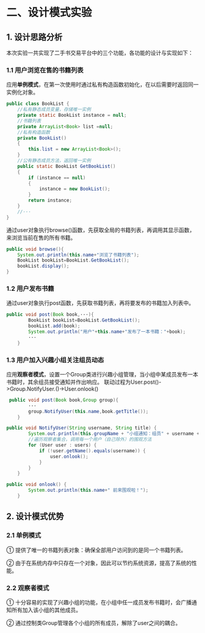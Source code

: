 # 二、设计模式实验
## 1. 设计思路分析
本次实验一共实现了二手书交易平台中的三个功能，各功能的设计与实现如下：
### 1.1 用户浏览在售的书籍列表
应用**单例模式**，在第一次使用时通过私有构造函数初始化，在以后需要时返回同一实例化对象。
```java
public class BookList { 
    //私有静态成员变量，存储唯一实例
    private static BookList instance = null;
    //书籍列表
    private ArrayList<Book> list =null;
    //私有构造函数
    private BookList()
    {
        this.list = new ArrayList<Book>();
    }
    //公有静态成员方法，返回唯一实例
    public static BookList GetBookList()
    {
        if (instance == null)
        {
            instance = new BookList();
        }
        return instance;
    }
    //···
}
```

通过user对象执行browse()函数，先获取全局的书籍列表，再调用其显示函数，来浏览当前在售的所有书籍。
```java
public void browse(){
    System.out.println(this.name+"浏览了书籍列表");
    BookList bookList=BookList.GetBookList();
    bookList.display();
}
```

### 1.2 用户发布书籍
通过user对象执行post函数，先获取书籍列表，再将要发布的书籍加入列表中。
```java
public void post(Book book,···){
        BookList bookList=BookList.GetBookList();
        bookList.add(book);
        System.out.println("用户"+this.name+"发布了一本书籍："+book);
        ···
    }
```

### 1.3 用户加入兴趣小组关注组员动态
应用**观察者模式**，设置一个Group类进行兴趣小组管理，当小组中某成员发布一本书籍时，其余组员接受通知并作出响应。
联动过程为User.post()->Group.NotifyUser.()->User.onlook()
```java
 public void post(Book book,Group group){
        ···
        group.NotifyUser(this.name,book.getTitle());
    }

public void NotifyUser(String username, String title) {
        System.out.println(this.groupName + "小组通知：组员" + username + "发布了一本书籍：" + title);
        //遍历观察者集合，调用每一个用户（自己除外）的围观方法
        for (User user : users) {
            if (!user.getName().equals(username)) {
                user.onlook();
            }
        }
    }

public void onlook() {
        System.out.println(this.name+" 前来围观啦！");
    }
```

## 2. 设计模式优势
### 2.1 单例模式
① 提供了唯一的书籍列表对象：确保全部用户访问到的是同一个书籍列表。

② 由于在系统内存中只存在一个对象，因此可以节约系统资源，提高了系统的性能。

### 2.2 观察者模式
① 十分容易的实现了兴趣小组的功能，在小组中任一成员发布书籍时，会广播通知所有加入该小组的其他成员。

② 通过控制类Group管理各个小组的所有成员，解除了user之间的耦合。
